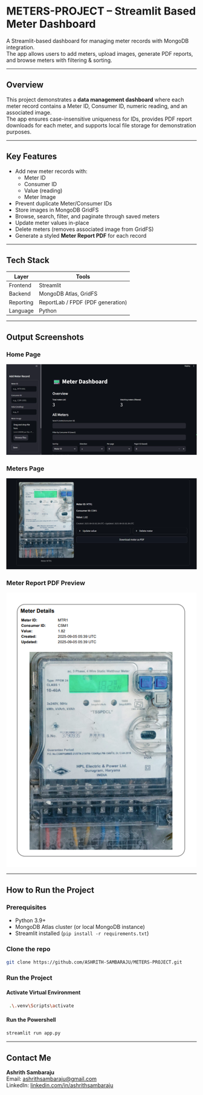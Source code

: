 # METERS-PROJECT – Streamlit Based Meter Dashboard

A Streamlit-based dashboard for managing meter records with MongoDB integration.  
The app allows users to add meters, upload images, generate PDF reports, and browse meters with filtering & sorting.  

---

## Overview
This project demonstrates a **data management dashboard** where each meter record contains a Meter ID, Consumer ID, numeric reading, and an associated image.  
The app ensures case-insensitive uniqueness for IDs, provides PDF report downloads for each meter, and supports local file storage for demonstration purposes.

---

## Key Features
- Add new meter records with:
   * Meter ID
   * Consumer ID
   * Value (reading)
   * Meter Image
- Prevent duplicate Meter/Consumer IDs
- Store images in MongoDB GridFS
- Browse, search, filter, and paginate through saved meters
- Update meter values in-place
- Delete meters (removes associated image from GridFS)
- Generate a styled **Meter Report PDF** for each record

---

## Tech Stack

| Layer        | Tools                                |
|--------------|--------------------------------------|
| Frontend     | Streamlit                            |
| Backend      | MongoDB Atlas, GridFS                |
| Reporting    | ReportLab / FPDF (PDF generation)    |
| Language     | Python                               |

---

## Output Screenshots

### Home Page
![Home Page](outputs/HomePage.png)

### Meters Page
![Meters Page](outputs/MetersPage.png)

### Meter Report PDF Preview
![Report](outputs/MeterReport.png)

---

## How to Run the Project

### Prerequisites
- Python 3.9+  
- MongoDB Atlas cluster (or local MongoDB instance)  
- Streamlit installed (`pip install -r requirements.txt`)

### Clone the repo
```bash
git clone https://github.com/ASHRITH-SAMBARAJU/METERS-PROJECT.git
```
### Run the Project
#### Activate Virtual Environment
```bash
 .\.venv\Scripts\activate
```
#### Run the Powershell
```bash
streamlit run app.py
```
---
## Contact Me

**Ashrith Sambaraju**  
Email: [ashrithsambaraju@gmail.com](mailto:ashrithsambaraju@gmail.com)  
LinkedIn: [linkedin.com/in/ashrithsambaraju](https://linkedin.com/in/ashrithsambaraju)  
